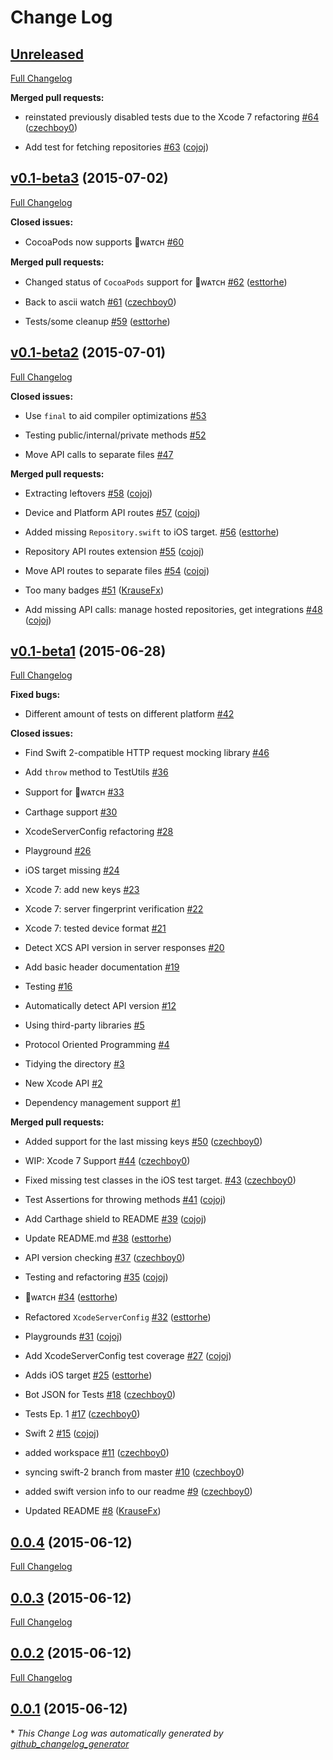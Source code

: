 # Change Log

## [Unreleased](https://github.com/czechboy0/XcodeServerSDK/tree/HEAD)

[Full Changelog](https://github.com/czechboy0/XcodeServerSDK/compare/v0.1-beta3...HEAD)

**Merged pull requests:**

- reinstated previously disabled tests due to the Xcode 7 refactoring [\#64](https://github.com/czechboy0/XcodeServerSDK/pull/64) ([czechboy0](https://github.com/czechboy0))

- Add test for fetching repositories [\#63](https://github.com/czechboy0/XcodeServerSDK/pull/63) ([cojoj](https://github.com/cojoj))

## [v0.1-beta3](https://github.com/czechboy0/XcodeServerSDK/tree/v0.1-beta3) (2015-07-02)

[Full Changelog](https://github.com/czechboy0/XcodeServerSDK/compare/v0.1-beta2...v0.1-beta3)

**Closed issues:**

- CocoaPods now supports ᴡᴀᴛᴄʜ  [\#60](https://github.com/czechboy0/XcodeServerSDK/issues/60)

**Merged pull requests:**

- Changed status of `CocoaPods` support for ᴡᴀᴛᴄʜ [\#62](https://github.com/czechboy0/XcodeServerSDK/pull/62) ([esttorhe](https://github.com/esttorhe))

- Back to ascii watch [\#61](https://github.com/czechboy0/XcodeServerSDK/pull/61) ([czechboy0](https://github.com/czechboy0))

- Tests/some cleanup [\#59](https://github.com/czechboy0/XcodeServerSDK/pull/59) ([esttorhe](https://github.com/esttorhe))

## [v0.1-beta2](https://github.com/czechboy0/XcodeServerSDK/tree/v0.1-beta2) (2015-07-01)

[Full Changelog](https://github.com/czechboy0/XcodeServerSDK/compare/v0.1-beta1...v0.1-beta2)

**Closed issues:**

- Use `final` to aid compiler optimizations [\#53](https://github.com/czechboy0/XcodeServerSDK/issues/53)

- Testing public/internal/private methods [\#52](https://github.com/czechboy0/XcodeServerSDK/issues/52)

- Move API calls to separate files [\#47](https://github.com/czechboy0/XcodeServerSDK/issues/47)

**Merged pull requests:**

- Extracting leftovers [\#58](https://github.com/czechboy0/XcodeServerSDK/pull/58) ([cojoj](https://github.com/cojoj))

- Device and Platform API routes [\#57](https://github.com/czechboy0/XcodeServerSDK/pull/57) ([cojoj](https://github.com/cojoj))

- Added missing `Repository.swift` to iOS target. [\#56](https://github.com/czechboy0/XcodeServerSDK/pull/56) ([esttorhe](https://github.com/esttorhe))

- Repository API routes extension [\#55](https://github.com/czechboy0/XcodeServerSDK/pull/55) ([cojoj](https://github.com/cojoj))

- Move API routes to separate files [\#54](https://github.com/czechboy0/XcodeServerSDK/pull/54) ([cojoj](https://github.com/cojoj))

- Too many badges [\#51](https://github.com/czechboy0/XcodeServerSDK/pull/51) ([KrauseFx](https://github.com/KrauseFx))

- Add missing API calls: manage hosted repositories, get integrations [\#48](https://github.com/czechboy0/XcodeServerSDK/pull/48) ([cojoj](https://github.com/cojoj))

## [v0.1-beta1](https://github.com/czechboy0/XcodeServerSDK/tree/v0.1-beta1) (2015-06-28)

[Full Changelog](https://github.com/czechboy0/XcodeServerSDK/compare/0.0.4...v0.1-beta1)

**Fixed bugs:**

- Different amount of tests on different platform [\#42](https://github.com/czechboy0/XcodeServerSDK/issues/42)

**Closed issues:**

- Find Swift 2-compatible HTTP request mocking library [\#46](https://github.com/czechboy0/XcodeServerSDK/issues/46)

- Add `throw` method to TestUtils [\#36](https://github.com/czechboy0/XcodeServerSDK/issues/36)

- Support for ᴡᴀᴛᴄʜ [\#33](https://github.com/czechboy0/XcodeServerSDK/issues/33)

- Carthage support [\#30](https://github.com/czechboy0/XcodeServerSDK/issues/30)

- XcodeServerConfig refactoring [\#28](https://github.com/czechboy0/XcodeServerSDK/issues/28)

- Playground [\#26](https://github.com/czechboy0/XcodeServerSDK/issues/26)

- iOS target missing [\#24](https://github.com/czechboy0/XcodeServerSDK/issues/24)

- Xcode 7: add new keys  [\#23](https://github.com/czechboy0/XcodeServerSDK/issues/23)

- Xcode 7: server fingerprint verification  [\#22](https://github.com/czechboy0/XcodeServerSDK/issues/22)

- Xcode 7: tested device format [\#21](https://github.com/czechboy0/XcodeServerSDK/issues/21)

- Detect XCS API version in server responses  [\#20](https://github.com/czechboy0/XcodeServerSDK/issues/20)

- Add basic header documentation [\#19](https://github.com/czechboy0/XcodeServerSDK/issues/19)

- Testing [\#16](https://github.com/czechboy0/XcodeServerSDK/issues/16)

- Automatically detect API version [\#12](https://github.com/czechboy0/XcodeServerSDK/issues/12)

- Using third-party libraries [\#5](https://github.com/czechboy0/XcodeServerSDK/issues/5)

- Protocol Oriented Programming [\#4](https://github.com/czechboy0/XcodeServerSDK/issues/4)

- Tidying the directory [\#3](https://github.com/czechboy0/XcodeServerSDK/issues/3)

- New Xcode API [\#2](https://github.com/czechboy0/XcodeServerSDK/issues/2)

- Dependency management support [\#1](https://github.com/czechboy0/XcodeServerSDK/issues/1)

**Merged pull requests:**

- Added support for the last missing keys [\#50](https://github.com/czechboy0/XcodeServerSDK/pull/50) ([czechboy0](https://github.com/czechboy0))

- WIP: Xcode 7 Support [\#44](https://github.com/czechboy0/XcodeServerSDK/pull/44) ([czechboy0](https://github.com/czechboy0))

- Fixed missing test classes in the iOS test target. [\#43](https://github.com/czechboy0/XcodeServerSDK/pull/43) ([czechboy0](https://github.com/czechboy0))

- Test Assertions for throwing methods [\#41](https://github.com/czechboy0/XcodeServerSDK/pull/41) ([cojoj](https://github.com/cojoj))

- Add Carthage shield to README [\#39](https://github.com/czechboy0/XcodeServerSDK/pull/39) ([cojoj](https://github.com/cojoj))

- Update README.md [\#38](https://github.com/czechboy0/XcodeServerSDK/pull/38) ([esttorhe](https://github.com/esttorhe))

- API version checking [\#37](https://github.com/czechboy0/XcodeServerSDK/pull/37) ([czechboy0](https://github.com/czechboy0))

- Testing and refactoring [\#35](https://github.com/czechboy0/XcodeServerSDK/pull/35) ([cojoj](https://github.com/cojoj))

- ᴡᴀᴛᴄʜ [\#34](https://github.com/czechboy0/XcodeServerSDK/pull/34) ([esttorhe](https://github.com/esttorhe))

- Refactored `XcodeServerConfig` [\#32](https://github.com/czechboy0/XcodeServerSDK/pull/32) ([esttorhe](https://github.com/esttorhe))

- Playgrounds [\#31](https://github.com/czechboy0/XcodeServerSDK/pull/31) ([cojoj](https://github.com/cojoj))

- Add XcodeServerConfig test coverage [\#27](https://github.com/czechboy0/XcodeServerSDK/pull/27) ([cojoj](https://github.com/cojoj))

- Adds iOS target [\#25](https://github.com/czechboy0/XcodeServerSDK/pull/25) ([esttorhe](https://github.com/esttorhe))

- Bot JSON for Tests [\#18](https://github.com/czechboy0/XcodeServerSDK/pull/18) ([czechboy0](https://github.com/czechboy0))

- Tests Ep. 1 [\#17](https://github.com/czechboy0/XcodeServerSDK/pull/17) ([czechboy0](https://github.com/czechboy0))

- Swift 2 [\#15](https://github.com/czechboy0/XcodeServerSDK/pull/15) ([cojoj](https://github.com/cojoj))

- added workspace [\#11](https://github.com/czechboy0/XcodeServerSDK/pull/11) ([czechboy0](https://github.com/czechboy0))

- syncing swift-2 branch from master [\#10](https://github.com/czechboy0/XcodeServerSDK/pull/10) ([czechboy0](https://github.com/czechboy0))

- added swift version info to our readme [\#9](https://github.com/czechboy0/XcodeServerSDK/pull/9) ([czechboy0](https://github.com/czechboy0))

- Updated README [\#8](https://github.com/czechboy0/XcodeServerSDK/pull/8) ([KrauseFx](https://github.com/KrauseFx))

## [0.0.4](https://github.com/czechboy0/XcodeServerSDK/tree/0.0.4) (2015-06-12)

[Full Changelog](https://github.com/czechboy0/XcodeServerSDK/compare/0.0.3...0.0.4)

## [0.0.3](https://github.com/czechboy0/XcodeServerSDK/tree/0.0.3) (2015-06-12)

[Full Changelog](https://github.com/czechboy0/XcodeServerSDK/compare/0.0.2...0.0.3)

## [0.0.2](https://github.com/czechboy0/XcodeServerSDK/tree/0.0.2) (2015-06-12)

[Full Changelog](https://github.com/czechboy0/XcodeServerSDK/compare/0.0.1...0.0.2)

## [0.0.1](https://github.com/czechboy0/XcodeServerSDK/tree/0.0.1) (2015-06-12)



\* *This Change Log was automatically generated by [github_changelog_generator](https://github.com/skywinder/Github-Changelog-Generator)*